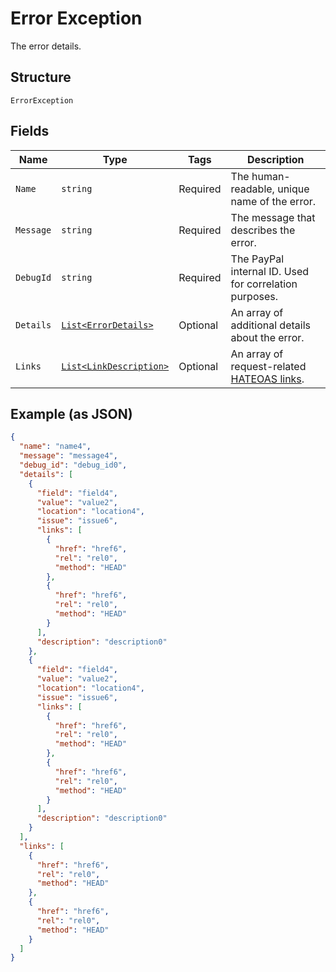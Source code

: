 
# Error Exception

The error details.

## Structure

`ErrorException`

## Fields

| Name | Type | Tags | Description |
|  --- | --- | --- | --- |
| `Name` | `string` | Required | The human-readable, unique name of the error. |
| `Message` | `string` | Required | The message that describes the error. |
| `DebugId` | `string` | Required | The PayPal internal ID. Used for correlation purposes. |
| `Details` | [`List<ErrorDetails>`](../../doc/models/error-details.md) | Optional | An array of additional details about the error. |
| `Links` | [`List<LinkDescription>`](../../doc/models/link-description.md) | Optional | An array of request-related [HATEOAS links](/api/rest/responses/#hateoas-links). |

## Example (as JSON)

```json
{
  "name": "name4",
  "message": "message4",
  "debug_id": "debug_id0",
  "details": [
    {
      "field": "field4",
      "value": "value2",
      "location": "location4",
      "issue": "issue6",
      "links": [
        {
          "href": "href6",
          "rel": "rel0",
          "method": "HEAD"
        },
        {
          "href": "href6",
          "rel": "rel0",
          "method": "HEAD"
        }
      ],
      "description": "description0"
    },
    {
      "field": "field4",
      "value": "value2",
      "location": "location4",
      "issue": "issue6",
      "links": [
        {
          "href": "href6",
          "rel": "rel0",
          "method": "HEAD"
        },
        {
          "href": "href6",
          "rel": "rel0",
          "method": "HEAD"
        }
      ],
      "description": "description0"
    }
  ],
  "links": [
    {
      "href": "href6",
      "rel": "rel0",
      "method": "HEAD"
    },
    {
      "href": "href6",
      "rel": "rel0",
      "method": "HEAD"
    }
  ]
}
```

